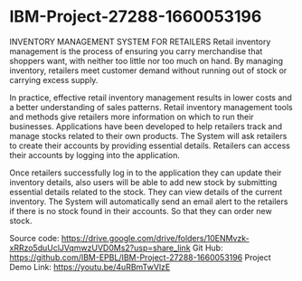﻿# IBM-Project-27288-1660053196
 INVENTORY MANAGEMENT SYSTEM FOR RETAILERS
 Retail inventory management is the process of ensuring you carry merchandise that shoppers want, with neither too little nor too much on hand. By managing inventory, retailers meet customer demand without running out of stock or carrying excess supply.


In practice, effective retail inventory management results in lower costs and a better understanding of sales patterns. Retail inventory management tools and methods give retailers more information on which to run their businesses. Applications have been developed to help retailers track and manage stocks related to their own products. The System will ask retailers to create their accounts by providing essential details. Retailers can access their accounts by logging into the application.


Once retailers successfully log in to the application they can update their inventory details, also users will be able to add new stock by submitting essential details related to the stock. They can view details of the current inventory. The System will automatically send an email alert to the retailers if there is no stock found in their accounts.  So that they can order new stock.
 
 
 
 
 
Source code: https://drive.google.com/drive/folders/10ENMvzk-xRRzo5duUclJVqmwzUVD0Ms2?usp=share_link
Git Hub: https://github.com/IBM-EPBL/IBM-Project-27288-1660053196
Project Demo Link: https://youtu.be/4uRBmTwVlzE
